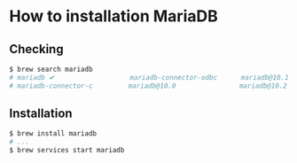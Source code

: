 # How to installation MariaDB

## Checking
```bash
$ brew search mariadb
# mariadb ✔                   mariadb-connector-odbc      mariadb@10.1                mariadb@10.3
# mariadb-connector-c         mariadb@10.0                mariadb@10.2
```

## Installation
```bash
$ brew install mariadb
# ...
$ brew services start mariadb
```